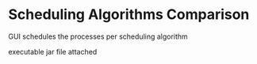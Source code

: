 # Scheduling Algorithms Comparison

GUI schedules the processes per scheduling algorithm 

executable jar file attached
